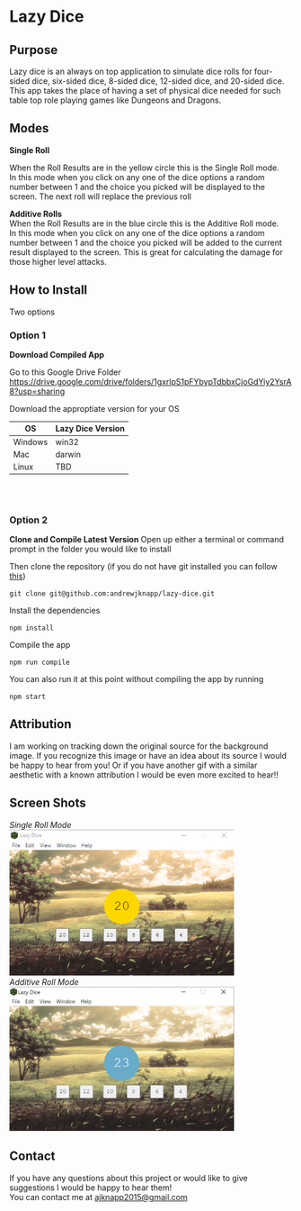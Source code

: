 # Lazy Dice

## Purpose
Lazy dice is an always on top application to simulate dice rolls for four-sided dice, six-sided dice, 8-sided dice, 12-sided dice, and 20-sided dice. This app takes the place of having a set of physical dice needed for such table top role playing games like Dungeons and Dragons.

## Modes

**Single Roll**
<p>When the Roll Results are in the yellow circle this is the Single Roll mode. <br>
In this mode when you click on any one of the dice options a random number between 1 and the choice you picked will be displayed to the screen. The next roll will replace the previous roll</p>

**Additive Rolls**
<br>
When the Roll Results are in the blue circle this is the Additive Roll mode. 
<br>
In this mode when you click on any one of the dice options a random number between 1 and the choice you picked will be added to the current result displayed to the screen. This is great for calculating the damage for those higher level attacks.

## How to Install
Two options
### Option 1
**Download Compiled App**

Go to this Google Drive Folder
https://drive.google.com/drive/folders/1gxrlpS1pFYbypTdbbxCjoGdYiy2YsrA8?usp=sharing

Download the approptiate version for your OS

| OS      | Lazy Dice Version |
|---------|-------------------|
| Windows | win32             |
| Mac     | darwin            |
| Linux   | TBD               |

<br>
<br>

### Option 2
**Clone and Compile Latest Version**
Open up either a terminal or command prompt in the folder you would like to install

Then clone the repository 
(if you do not have git installed you can follow [this](https://git-scm.com/book/en/v2/Getting-Started-Installing-Git))
```
git clone git@github.com:andrewjknapp/lazy-dice.git
```

Install the dependencies
```
npm install
```

Compile the app
```
npm run compile
```

You can also run it at this point without compiling the app by running 
```
npm start
```

## Attribution
I am working on tracking down the original source for the background image. 
If you recognize this image or have an idea about its source I would be happy to hear from you!
Or if you have another gif with a similar aesthetic with a known attribution I would be even more excited to hear!!

## Screen Shots

*Single Roll Mode*
<br>
<img src="./assets/single-roll.png" alt="Single Roll Mode" width="400">
<br>
*Additive Roll Mode*
<br>
<img src="./assets/additive-roll.png" alt="Additive Roll Mode" width="400">
<br>

## Contact 
If you have any questions about this project or would like to give suggestions I would be happy to hear them!
<br>
You can contact me at <a href="mailto:ajknapp2015@gmail.com">ajknapp2015@gmail.com</a>
